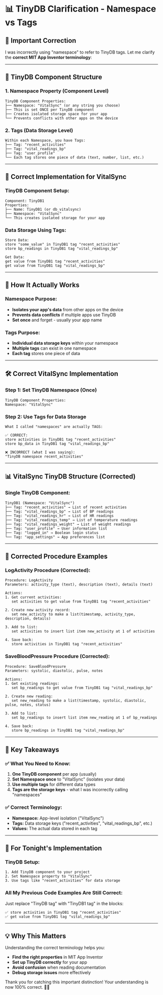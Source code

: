 # 📊 TinyDB Clarification - Namespace vs Tags

## 🚨 **Important Correction**

I was incorrectly using "namespace" to refer to TinyDB tags. Let me clarify the **correct MIT App Inventor terminology**:

---

## 🔧 **TinyDB Component Structure**

### **1. Namespace Property (Component Level)**
```
TinyDB Component Properties:
├── Namespace: "VitalSync" (or any string you choose)
├── This is set ONCE per TinyDB component
├── Creates isolated storage space for your app
└── Prevents conflicts with other apps on the device
```

### **2. Tags (Data Storage Level)**
```
Within each Namespace, you have Tags:
├── Tag: "recent_activities"
├── Tag: "vital_readings_bp" 
├── Tag: "user_profile"
└── Each tag stores one piece of data (text, number, list, etc.)
```

---

## 🎯 **Correct Implementation for VitalSync**

### **TinyDB Component Setup:**
```blocks
Component: TinyDB1
Properties:
├── Name: TinyDB1 (or db_vitalsync)
├── Namespace: "VitalSync" 
└── This creates isolated storage for your app
```

### **Data Storage Using Tags:**
```blocks
Store Data:
store "some_value" in TinyDB1 tag "recent_activities"
store bp_readings in TinyDB1 tag "vital_readings_bp"

Get Data:
get value from TinyDB1 tag "recent_activities"
get value from TinyDB1 tag "vital_readings_bp"
```

---

## 📱 **How It Actually Works**

### **Namespace Purpose:**
- **Isolates your app's data** from other apps on the device
- **Prevents data conflicts** if multiple apps use TinyDB
- **Set once** and forget - usually your app name

### **Tags Purpose:**
- **Individual data storage keys** within your namespace
- **Multiple tags** can exist in one namespace
- **Each tag** stores one piece of data

---

## 🛠️ **Correct VitalSync Implementation**

### **Step 1: Set TinyDB Namespace (Once)**
```blocks
TinyDB Component Properties:
Namespace: "VitalSync"
```

### **Step 2: Use Tags for Data Storage**
```blocks
What I called "namespaces" are actually TAGS:

✅ CORRECT: 
store activities in TinyDB1 tag "recent_activities"
store bp_data in TinyDB1 tag "vital_readings_bp"

❌ INCORRECT (what I was saying):
"TinyDB namespace recent_activities"
```

---

## 📊 **VitalSync TinyDB Structure (Corrected)**

### **Single TinyDB Component:**
```
TinyDB1 (Namespace: "VitalSync")
├── Tag: "recent_activities" → List of recent activities
├── Tag: "vital_readings_bp" → List of BP readings
├── Tag: "vital_readings_hr" → List of HR readings
├── Tag: "vital_readings_temp" → List of temperature readings
├── Tag: "vital_readings_weight" → List of weight readings
├── Tag: "user_profile" → User information list
├── Tag: "logged_in" → Boolean login status
└── Tag: "app_settings" → App preferences list
```

---

## 🔄 **Corrected Procedure Examples**

### **LogActivity Procedure (Corrected):**
```blocks
Procedure: LogActivity
Parameters: activity_type (text), description (text), details (text)

Actions:
1. Get current activities:
   set activities to get value from TinyDB1 tag "recent_activities"
   
2. Create new activity record:
   set new_activity to make a list(timestamp, activity_type, description, details)
   
3. Add to list:
   set activities to insert list item new_activity at 1 of activities
   
4. Save back:
   store activities in TinyDB1 tag "recent_activities"
```

### **SaveBloodPressure Procedure (Corrected):**
```blocks
Procedure: SaveBloodPressure
Parameters: systolic, diastolic, pulse, notes

Actions:
1. Get existing readings:
   set bp_readings to get value from TinyDB1 tag "vital_readings_bp"
   
2. Create new reading:
   set new_reading to make a list(timestamp, systolic, diastolic, pulse, notes, status)
   
3. Add to list:
   set bp_readings to insert list item new_reading at 1 of bp_readings
   
4. Save back:
   store bp_readings in TinyDB1 tag "vital_readings_bp"
```

---

## 🎯 **Key Takeaways**

### **✅ What You Need to Know:**
1. **One TinyDB component** per app (usually)
2. **Set Namespace once** to "VitalSync" (isolates your data)
3. **Use multiple tags** for different data types
4. **Tags are the storage keys** - what I was incorrectly calling "namespaces"

### **✅ Correct Terminology:**
- **Namespace:** App-level isolation ("VitalSync")
- **Tags:** Data storage keys ("recent_activities", "vital_readings_bp", etc.)
- **Values:** The actual data stored in each tag

---

## 🚀 **For Tonight's Implementation**

### **TinyDB Setup:**
```blocks
1. Add TinyDB component to your project
2. Set Namespace property to "VitalSync"
3. Use tags like "recent_activities" for data storage
```

### **All My Previous Code Examples Are Still Correct:**
Just replace "TinyDB tag" with "TinyDB1 tag" in the blocks:
```blocks
✅ store activities in TinyDB1 tag "recent_activities"
✅ get value from TinyDB1 tag "vital_readings_bp"
```

---

## 💡 **Why This Matters**

Understanding the correct terminology helps you:
- **Find the right properties** in MIT App Inventor
- **Set up TinyDB correctly** for your app
- **Avoid confusion** when reading documentation
- **Debug storage issues** more effectively

Thank you for catching this important distinction! Your understanding is now 100% correct. 🎯✨

